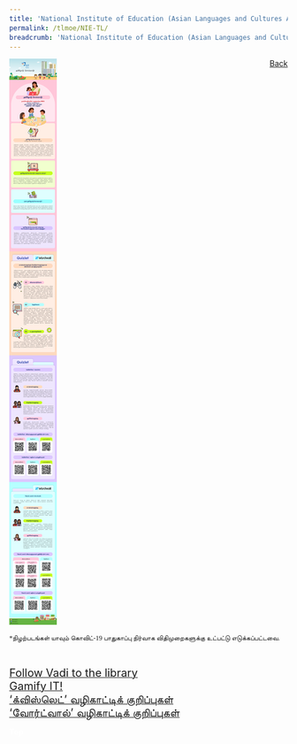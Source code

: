 ```yaml
---
title: 'National Institute of Education (Asian Languages and Cultures Academic Group)'
permalink: /tlmoe/NIE-TL/
breadcrumb: 'National Institute of Education (Asian Languages and Cultures Academic Group)'
---
```

<!-- Global site tag (gtag.js) - Google Ads: 726049306 -->
<script async src="https://www.googletagmanager.com/gtag/js?id=AW-726049306"></script>
<script>
  window.dataLayer = window.dataLayer || [];
  function gtag(){dataLayer.push(arguments);}
  gtag('js', new Date());

  gtag('config', 'AW-726049306');
</script>
<a href="/exhibits/தமிழ்மொழிக்-காட்சிக்கூடம்-e/community-partners2/"   style="float: right;">Back</a>
 <img src="/images/MTLS2021-NIE_TL_Final.jpg">
 <p style="font-family:Anjal InaiMathi; font-size:12px;">*நிழற்படங்கள் யாவும் கொவிட்-19 பாதுகாப்பு நிர்வாக விதிமுறைகளுக்கு உட்பட்டு எடுக்கப்பட்டவை.</p> <br/>
 
 <a href=" https://nlb.ap.panopto.com/Panopto/Pages/Viewer.aspx?id=81384632-0d93-4b4b-bc94-ad8800826146 " target="_blank"><span style="font-size: 20px;">Follow Vadi to the library</span></a> <br/>
 <a href="/tlmoe/TL-NIE_Gamify IT!.pdf" target="_blank"><span style="font-size: 20px;">Gamify IT!</span></a> <br/>
 <a href="/tlmoe/TL-NIE_‘க்விஸ்லெட்’ வழிகாட்டிக் குறிப்புகள்.pdf" target="_blank"><span style="font-size: 20px;">‘க்விஸ்லெட்’ வழிகாட்டிக் குறிப்புகள்</span></a> <br/>
 <a href="/tlmoe/TL-NIE_‘வோர்ட்வால்’ வழிகாட்டிக் குறிப்புகள்.pdf" target="_blank"><span style="font-size: 20px;">‘வோர்ட்வால்’ வழிகாட்டிக் குறிப்புகள்</span></a> <br/>
 
<div class="btntop"><a href="#top" style="text-decoration:none;"><span style="color:white"><b>Top</b></span></a></div>
